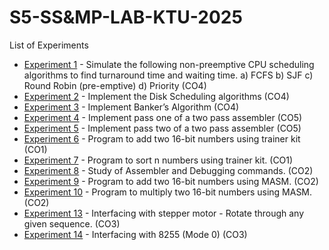 # S5-SS&MP-LAB-KTU-2025

List of Experiments

- [Experiment 1](https://github.com/iamkarthik2004/S5-SSMP-LAB-KTU-2025/tree/main/Expt%201) - Simulate the following non-preemptive CPU scheduling algorithms to find turnaround time and waiting time. a) FCFS b) SJF c) Round Robin (pre-emptive) d) Priority (CO4)
- [Experiment 2](https://github.com/iamkarthik2004/S5-SSMP-LAB-KTU-2025/tree/main/Expt%202) - Implement the Disk Scheduling algorithms (CO4)
- [Experiment 3](https://github.com/iamkarthik2004/S5-SSMP-LAB-KTU-2025/tree/main/Expt%203) - Implement Banker’s Algorithm (CO4)
- [Experiment 4]() - Implement pass one of a two pass assembler (CO5)
- [Experiment 5]() - Implement pass two of a two pass assembler (CO5)
- [Experiment 6]() - Program to add two 16-bit numbers using trainer kit (CO1)
- [Experiment 7]() - Program to sort n numbers using trainer kit. (CO1)
- [Experiment 8]() - Study of Assembler and Debugging commands. (CO2)
- [Experiment 9]() - Program to add two 16-bit numbers using MASM. (CO2)
- [Experiment 10]() - Program to multiply two 16-bit numbers using MASM. (CO2)
- [Experiment 13]() - Interfacing with stepper motor - Rotate through any given sequence. (CO3)
- [Experiment 14]() - Interfacing with 8255 (Mode 0) (CO3)
